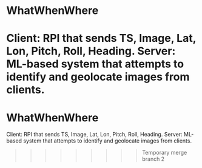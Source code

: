 # WhatWhenWhere
Client: RPI that sends TS, Image, Lat, Lon, Pitch, Roll, Heading. 
Server: ML-based system that attempts to identify and geolocate images from clients. 
=========
# WhatWhenWhere
Client: RPI that sends TS, Image, Lat, Lon, Pitch, Roll, Heading. 
Server: ML-based system that attempts to identify and geolocate images from clients. 
>>>>>>>>> Temporary merge branch 2
